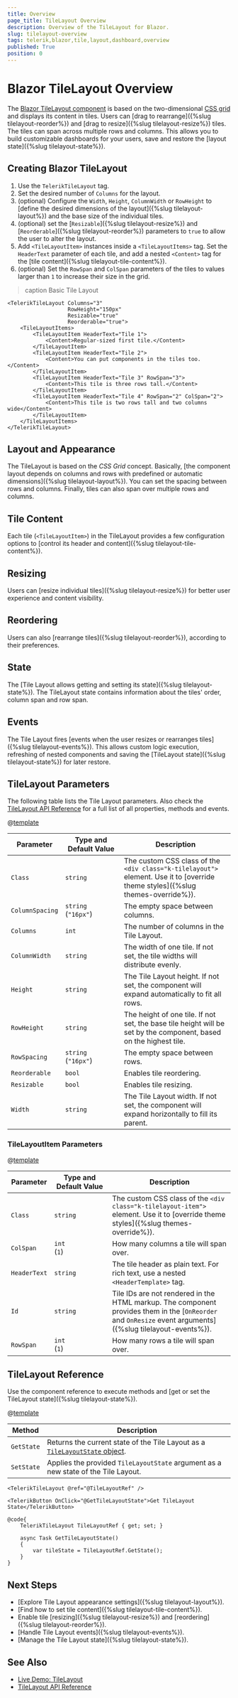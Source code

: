 ```yaml
---
title: Overview
page_title: TileLayout Overview
description: Overview of the TileLayout for Blazor.
slug: tilelayout-overview
tags: telerik,blazor,tile,layout,dashboard,overview
published: True
position: 0
---
```


# Blazor TileLayout Overview

The <a href = "https://www.telerik.com/blazor-ui/tilelayout" target="_blank">Blazor TileLayout component</a> is based on the two-dimensional <a href="https://css-tricks.com/snippets/css/complete-guide-grid/" target="_blank">CSS grid</a> and displays its content in tiles. Users can [drag to rearrange]({%slug tilelayout-reorder%}) and [drag to resize]({%slug tilelayout-resize%}) tiles. The tiles can span across multiple rows and columns. This allows you to build customizable dashboards for your users, save and restore the [layout state]({%slug tilelayout-state%}).

## Creating Blazor TileLayout

1. Use the `TelerikTileLayout` tag.
1. Set the desired number of `Columns` for the layout.
1. (optional) Configure the `Width`, `Height`, `ColumnWidth` or `RowHeight` to [define the desired dimensions of the layout]({%slug tilelayout-layout%}) and the base size of the individual tiles.
1. (optional) set the [`Resizable`]({%slug tilelayout-resize%}) and [`Reorderable`]({%slug tilelayout-reorder%}) parameters to `true` to allow the user to alter the layout.
1. Add `<TileLayoutItem>` instances inside a `<TileLayoutItems>` tag. Set the `HeaderText` parameter of each tile, and add a nested `<Content>` tag for the [tile content]({%slug tilelayout-tile-content%}).
1. (optional) Set the `RowSpan` and `ColSpan` parameters of the tiles to values larger than `1` to increase their size in the grid.

>caption Basic Tile Layout

````CSHTML
<TelerikTileLayout Columns="3"
                   RowHeight="150px"
                   Resizable="true"
                   Reorderable="true">
    <TileLayoutItems>
        <TileLayoutItem HeaderText="Tile 1">
            <Content>Regular-sized first tile.</Content>
        </TileLayoutItem>
        <TileLayoutItem HeaderText="Tile 2">
            <Content>You can put components in the tiles too.</Content>
        </TileLayoutItem>
        <TileLayoutItem HeaderText="Tile 3" RowSpan="3">
            <Content>This tile is three rows tall.</Content>
        </TileLayoutItem>
        <TileLayoutItem HeaderText="Tile 4" RowSpan="2" ColSpan="2">
            <Content>This tile is two rows tall and two columns wide</Content>
        </TileLayoutItem>
    </TileLayoutItems>
</TelerikTileLayout>
````

## Layout and Appearance

The TileLayout is based on the *CSS Grid* concept. Basically, [the component layout depends on columns and rows with predefined or automatic dimensions]({%slug tilelayout-layout%}). You can set the spacing between rows and columns. Finally, tiles can also span over multiple rows and columns.


## Tile Content

Each tile (`<TileLayoutItem>`) in the TileLayout provides a few configuration options to [control its header and content]({%slug tilelayout-tile-content%}).


## Resizing

Users can [resize individual tiles]({%slug tilelayout-resize%}) for better user experience and content visibility.


## Reordering

Users can also [rearrange tiles]({%slug tilelayout-reorder%}), according to their preferences.


## State

The [Tile Layout allows getting and setting its state]({%slug tilelayout-state%}). The TileLayout state contains information about the tiles' order, column span and row span.


## Events

The Tile Layout fires [events when the user resizes or rearranges tiles]({%slug tilelayout-events%}). This allows custom logic execution, refreshing of nested components and saving the [TileLayout state]({%slug tilelayout-state%}) for later restore.


## TileLayout Parameters

The following table lists the Tile Layout parameters. Also check the [TileLayout API Reference](/blazor-ui/api/Telerik.Blazor.Components.TelerikTileLayout) for a full list of all properties, methods and events.

@[template](/_contentTemplates/common/parameters-table-styles.md#table-layout)

| Parameter | Type and Default&nbsp;Value | Description |
| --- | --- | --- |
| `Class` | `string` | The custom CSS class of the `<div class="k-tilelayout">` element. Use it to [override theme styles]({%slug themes-override%}). |
| `ColumnSpacing` | `string` <br /> (`"16px"`) | The empty space between columns. |
| `Columns` | `int` | The number of columns in the Tile Layout. |
| `ColumnWidth` | `string` | The width of one tile. If not set, the tile widths will distribute evenly. |
| `Height` | `string` | The Tile Layout height. If not set, the component will expand automatically to fit all rows. |
| `RowHeight` | `string` | The height of one tile. If not set, the base tile height will be set by the component, based on the highest tile. |
| `RowSpacing` | `string` <br /> (`"16px"`) | The empty space between rows. |
| `Reorderable` | `bool` | Enables tile reordering. |
| `Resizable` | `bool` | Enables tile resizing. |
| `Width` | `string` | The Tile Layout width. If not set, the component will expand horizontally to fill its parent. |

### TileLayoutItem Parameters

@[template](/_contentTemplates/common/parameters-table-styles.md#table-layout)

| Parameter | Type and Default&nbsp;Value | Description |
| --- | --- | --- |
| `Class` | `string` | The custom CSS class of the `<div class="k-tilelayout-item">` element. Use it to [override theme styles]({%slug themes-override%}). |
| `ColSpan` | `int` <br /> (`1`) | How many columns a tile will span over. |
| `HeaderText` | `string` | The tile header as plain text. For rich text, use a nested `<HeaderTemplate>` tag. |
| `Id` | `string` | Tile IDs are not rendered in the HTML markup. The component provides them in the [`OnReorder` and `OnResize` event arguments]({%slug tilelayout-events%}). |
| `RowSpan` | `int` <br /> (`1`) | How many rows a tile will span over. |


## TileLayout Reference

Use the component reference to execute methods and [get or set the TileLayout state]({%slug tilelayout-state%}).

@[template](/_contentTemplates/common/parameters-table-styles.md#table-layout)

| Method | Description |
| --- | --- |
| `GetState` | Returns the current state of the Tile Layout as a [`TileLayoutState` object](/blazor-ui/api/Telerik.Blazor.Components.TileLayoutState). |
| `SetState` | Applies the provided `TileLayoutState` argument as a new state of the Tile Layout. |

<div class="skip-repl"></div>

````CSHTML
<TelerikTileLayout @ref="@TileLayoutRef" />

<TelerikButton OnClick="@GetTileLayoutState">Get TileLayout State</TelerikButton>

@code{
    TelerikTileLayout TileLayoutRef { get; set; }

    async Task GetTileLayoutState()
    {
        var tileState = TileLayoutRef.GetState();
    }
}
````


## Next Steps

* [Explore Tile Layout appearance settings]({%slug tilelayout-layout%}).
* [Find how to set tile content]({%slug tilelayout-tile-content%}).
* Enable tile [resizing]({%slug tilelayout-resize%}) and [reordering]({%slug tilelayout-reorder%}).
* [Handle Tile Layout events]({%slug tilelayout-events%}).
* [Manage the Tile Layout state]({%slug tilelayout-state%}).


## See Also

* [Live Demo: TileLayout](https://demos.telerik.com/blazor-ui/tilelayout/overview)
* [TileLayout API Reference](/blazor-ui/api/Telerik.Blazor.Components.TelerikTileLayout)
